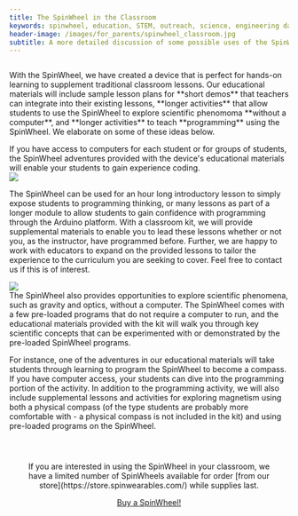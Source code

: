 ```yaml
---   
title: The SpinWheel in the Classroom
keywords: spinwheel, education, STEM, outreach, science, engineering day, teachers, educators, engineering, computer science, physics
header-image: /images/for_parents/spinwheel_classroom.jpg
subtitle: A more detailed discussion of some possible uses of the SpinWheel.
---
```


<div class="row">
<div class="column long-text">
<p>With the SpinWheel, we have created a device that is perfect for hands-on learning to supplement traditional classroom lessons. Our educational materials will include sample lesson plans for **short demos** that teachers can integrate into their existing lessons, **longer activities** that allow students to use the SpinWheel to explore scientific phenomoma **without a computer**, and **longer activities** to teach **programming** using the SpinWheel. We elaborate on some of these ideas below. </p>
</div>
</div>

<div class="row dark-transparent ">
<div class="column large-text">
If you have access to computers for each student or for groups of students, the SpinWheel adventures provided with the device's educational materials will enable your students to gain experience coding.  
</div>
<div class="column column-long"><img src="/images/for_parents/spinwheel_classroom_2.jpg"></div>
</div>

<div class="row">
<div class="column long-text">
<p>The SpinWheel can be used for an hour long introductory lesson to simply expose students to programming thinking, or many lessons as part of a longer module to allow students to gain confidence with programming through the Arduino platform. With a classroom kit, we will provide supplemental materials to enable you to lead these lessons whether or not you, as the instructor, have programmed before. Further, we are happy to work with educators to expand on the provided lessons to tailor the experience to the curriculum you are seeking to cover. Feel free to contact us if this is of interest. </p>
</div>
</div>

<div class="row row-small-reverse dark-transparent ">
<div class="column column-long"><img src="/images/for_parents/no_computers.jpg"></div>
<div class="column large-text">
The SpinWheel also provides opportunities to explore scientific phenomena, such as gravity and optics, without a computer. The SpinWheel comes with a few pre-loaded programs that do not require a computer to run, and the educational materials provided with the kit will walk you through key scientific concepts that can be experimented with or demonstrated by the pre-loaded SpinWheel programs. 
</div>
</div>

<div class="row">
<div class="column long-text">
<p>For instance, one of the adventures in our educational materials will take students through learning to program the SpinWheel to become a compass. If you have computer access, your students can dive into the programming portion of the activity. In addition to the programming activity, we will also include supplemental lessons and activities for exploring magnetism using both a physical compass (of the type students are probably more comfortable with - a physical compass is not included in the kit) and using pre-loaded programs on the SpinWheel.</p>
</div>
</div>

<div class="row row-small-reverse dark-transparent">
<style>
#kickstarter {
  margin: auto;
  width: 90%;
  text-align: center;
  padding: 1em;
}

#kickstarter > a {
  margin: 0.2em;
  padding: 0.5em 1em;
  text-align: center;
  text-decoration: none;
}
</style>
<div id="kickstarter">
<p>If you are interested in using the SpinWheel in your classroom, we have a limited number of SpinWheels available for order [from our store](https://store.spinwearables.com/) while supplies last.</p>
<a href="https://store.spinwearables.com/" class="round-button">Buy a SpinWheel!</a>
</div>
</div>

